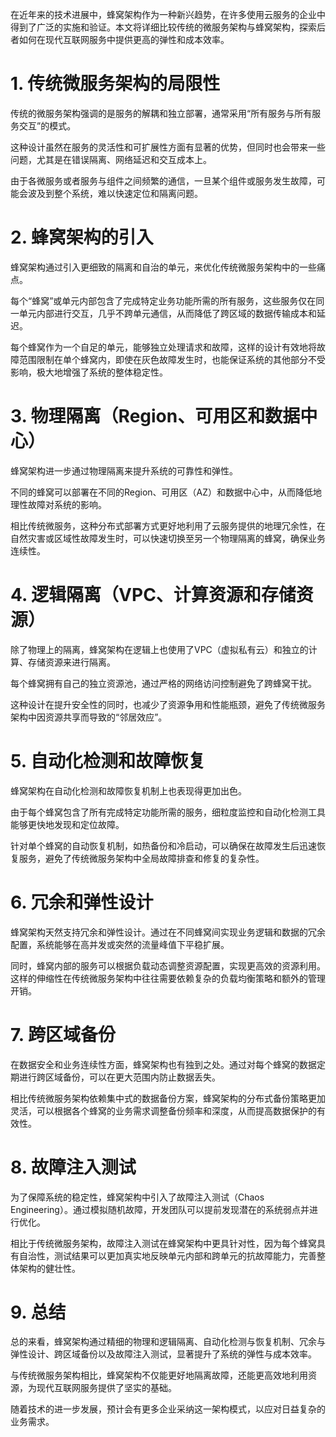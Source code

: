 在近年来的技术进展中，蜂窝架构作为一种新兴趋势，在许多使用云服务的企业中得到了广泛的实施和验证。本文将详细比较传统的微服务架构与蜂窝架构，探索后者如何在现代互联网服务中提供更高的弹性和成本效率。



# 1. 传统微服务架构的局限性

传统的微服务架构强调的是服务的解耦和独立部署，通常采用“所有服务与所有服务交互”的模式。

这种设计虽然在服务的灵活性和可扩展性方面有显著的优势，但同时也会带来一些问题，尤其是在错误隔离、网络延迟和交互成本上。

由于各微服务或者服务与组件之间频繁的通信，一旦某个组件或服务发生故障，可能会波及到整个系统，难以快速定位和隔离问题。



# 2. 蜂窝架构的引入

蜂窝架构通过引入更细致的隔离和自治的单元，来优化传统微服务架构中的一些痛点。

每个“蜂窝”或单元内部包含了完成特定业务功能所需的所有服务，这些服务仅在同一单元内部进行交互，几乎不跨单元通信，从而降低了跨区域的数据传输成本和延迟。

每个蜂窝作为一个自足的单元，能够独立处理请求和故障，这样的设计有效地将故障范围限制在单个蜂窝内，即使在灰色故障发生时，也能保证系统的其他部分不受影响，极大地增强了系统的整体稳定性。



# 3. 物理隔离（Region、可用区和数据中心）

蜂窝架构进一步通过物理隔离来提升系统的可靠性和弹性。

不同的蜂窝可以部署在不同的Region、可用区（AZ）和数据中心中，从而降低地理性故障对系统的影响。

相比传统微服务，这种分布式部署方式更好地利用了云服务提供的地理冗余性，在自然灾害或区域性故障发生时，可以快速切换至另一个物理隔离的蜂窝，确保业务连续性。



# 4. 逻辑隔离（VPC、计算资源和存储资源）

除了物理上的隔离，蜂窝架构在逻辑上也使用了VPC（虚拟私有云）和独立的计算、存储资源来进行隔离。

每个蜂窝拥有自己的独立资源池，通过严格的网络访问控制避免了跨蜂窝干扰。

这种设计在提升安全性的同时，也减少了资源争用和性能瓶颈，避免了传统微服务架构中因资源共享而导致的“邻居效应”。



# 5. 自动化检测和故障恢复

蜂窝架构在自动化检测和故障恢复机制上也表现得更加出色。

由于每个蜂窝包含了所有完成特定功能所需的服务，细粒度监控和自动化检测工具能够更快地发现和定位故障。

针对单个蜂窝的自动恢复机制，如热备份和冷启动，可以确保在故障发生后迅速恢复服务，避免了传统微服务架构中全局故障排查和修复的复杂性。



# 6. 冗余和弹性设计

蜂窝架构天然支持冗余和弹性设计。通过在不同蜂窝间实现业务逻辑和数据的冗余配置，系统能够在高并发或突然的流量峰值下平稳扩展。

同时，蜂窝内部的服务可以根据负载动态调整资源配置，实现更高效的资源利用。这样的伸缩性在传统微服务架构中往往需要依赖复杂的负载均衡策略和额外的管理开销。



# 7. 跨区域备份

在数据安全和业务连续性方面，蜂窝架构也有独到之处。通过对每个蜂窝的数据定期进行跨区域备份，可以在更大范围内防止数据丢失。

相比传统微服务架构依赖集中式的数据备份方案，蜂窝架构的分布式备份策略更加灵活，可以根据各个蜂窝的业务需求调整备份频率和深度，从而提高数据保护的有效性。



# 8. 故障注入测试

为了保障系统的稳定性，蜂窝架构中引入了故障注入测试（Chaos Engineering）。通过模拟随机故障，开发团队可以提前发现潜在的系统弱点并进行优化。

相比于传统微服务架构，故障注入测试在蜂窝架构中更具针对性，因为每个蜂窝具有自治性，测试结果可以更加真实地反映单元内部和跨单元的抗故障能力，完善整体架构的健壮性。



# 9. 总结

总的来看，蜂窝架构通过精细的物理和逻辑隔离、自动化检测与恢复机制、冗余与弹性设计、跨区域备份以及故障注入测试，显著提升了系统的弹性与成本效率。

与传统微服务架构相比，蜂窝架构不仅能更好地隔离故障，还能更高效地利用资源，为现代互联网服务提供了坚实的基础。

随着技术的进一步发展，预计会有更多企业采纳这一架构模式，以应对日益复杂的业务需求。